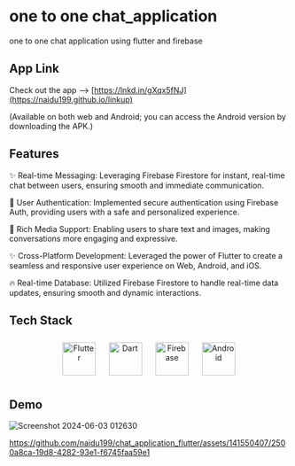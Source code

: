 # one to one chat_application
  one to one chat application using flutter and firebase

## App Link
Check out the app --> [https://lnkd.in/gXqx5fNJ](https://naidu199.github.io/linkup)
 
(Available on both web and Android; you can access the Android version by downloading the APK.)

## Features

✨ Real-time Messaging: Leveraging Firebase Firestore for instant, real-time chat between users, ensuring smooth and immediate communication.

🔐 User Authentication: Implemented secure authentication using Firebase Auth, providing users with a safe and personalized experience.

📝 Rich Media Support: Enabling users to share text and images, making conversations more engaging and expressive.

✨ Cross-Platform Development: Leveraged the power of Flutter to create a seamless and responsive user experience on Web, Android, and iOS.

🔥 Real-time Database: Utilized Firebase Firestore to handle real-time data updates, ensuring smooth and dynamic interactions.

## Tech Stack
<div align="center"> 
<a href="https://flutter.dev/" target="_blank"><img style="margin: 10px" src="https://profilinator.rishav.dev/skills-assets/flutterio-icon.svg" alt="Flutter" height="60" /></a> 
<a href="https://dart.dev/" target="_blank"><img style="margin: 10px" src="https://profilinator.rishav.dev/skills-assets/dartlang-icon.svg" alt="Dart" height="60" /></a>  
<a href="https://firebase.google.com/" target="_blank"><img style="margin: 10px" src="https://profilinator.rishav.dev/skills-assets/firebase.png" alt="Firebase" height="60" /></a>
<a href="https://www.android.com/intl/en_in/" target="_blank"><img style="margin: 10px" src="https://profilinator.rishav.dev/skills-assets/android-original-wordmark.svg" alt="Android" height="60" /></a> 


</div>

## Demo


![Screenshot 2024-06-03 012630](https://github.com/naidu199/chat_application_flutter/assets/141550407/174cb320-26af-4343-a1b1-470713f401fd)



https://github.com/naidu199/chat_application_flutter/assets/141550407/2500a8ca-19d8-4282-93e1-f6745faa59e1
